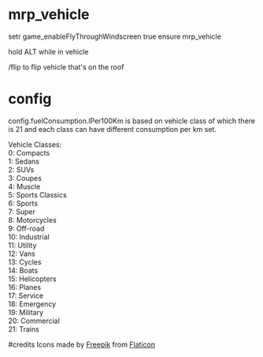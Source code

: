 # mrp_vehicle

setr game_enableFlyThroughWindscreen true
ensure mrp_vehicle

hold ALT while in vehicle

/flip to flip vehicle that's on the roof

# config
config.fuelConsumption.lPer100Km is based on vehicle class of which there is 21 and each class can have different consumption per km set.

Vehicle Classes:  
0: Compacts  
1: Sedans  
2: SUVs  
3: Coupes  
4: Muscle  
5: Sports Classics  
6: Sports  
7: Super  
8: Motorcycles  
9: Off-road  
10: Industrial  
11: Utility  
12: Vans  
13: Cycles  
14: Boats  
15: Helicopters  
16: Planes  
17: Service  
18: Emergency  
19: Military  
20: Commercial  
21: Trains  

#credits
Icons made by [Freepik](https://www.freepik.com) from [Flaticon](https://www.flaticon.com/)